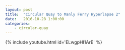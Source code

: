 ```yaml
---
layout: post
title:  "Circular Quay to Manly Ferry Hyperlapse 2"
date:   2016-10-28 1:00:00
categories: 
    - circular-quay
---
```


{% include youtube.html id='ELwgpHI1ArE' %}
